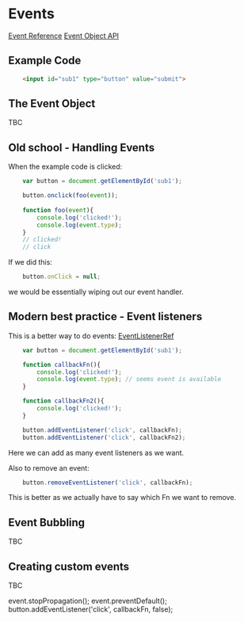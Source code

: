 Events
======
[Event Reference](https://developer.mozilla.org/en-US/docs/Web/Events)
[Event Object API](https://developer.mozilla.org/en/docs/Web/API/Event)


Example Code
------------
```html
    <input id="sub1" type="button" value="submit">
```

The Event Object
----------------
TBC


Old school - Handling Events
-----------------------------
When the example code is clicked:
```javascript
    var button = document.getElementById('sub1');

    button.onclick(foo(event));
    
    function foo(event){
        console.log('clicked!');
        console.log(event.type);
    }
    // clicked!
    // click
```

If we did this:
```javascript
    button.onClick = null;
```
we would be essentially wiping out our event handler.



Modern best practice - Event listeners
--------------------------------------
This is a better way to do events:
[EventListenerRef](https://developer.mozilla.org/en-US/docs/Web/API/EventTarget/addEventListener)

```javascript
    var button = document.getElementById('sub1');

    function callbackFn(){
        console.log('clicked!');
        console.log(event.type); // seems event is available
    }

    function callbackFn2(){
        console.log('clicked!');
    }

    button.addEventListener('click', callbackFn);
    button.addEventListener('click', callbackFn2);
```
Here we can add as many event listeners as we want.

Also to remove an event:
```javascript
    button.removeEventListener('click', callbackFn);
```
This is better as we actually have to say which Fn we want to remove.


Event Bubbling 
--------------
TBC

Creating custom events
----------------------
TBC

event.stopPropagation();
event.preventDefault();
button.addEventListener('click', callbackFn, false);
